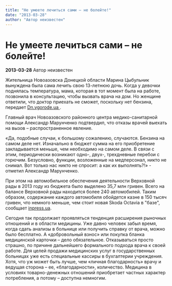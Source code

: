 ```yaml
---
title: "Не умеете лечиться сами – не болейте!"
date: "2013-03-28"
author: "Автор неизвестен"
---
```


# Не умеете лечиться сами – не болейте!

**2013-03-28** Автор неизвестен

Жительница Новоазовска Донецкой области Марина Цыбульник вынуждена была сама лечить свою 13-летнюю дочь. Когда у девочки поднялась температура, мама, которая в тот момент была на работе, позвонила в консультацию, чтобы вызвать врача на дом. Но женщине ответили, что доктор приехать не сможет, поскольку нет бензина, передает [Dn.vgorode.ua ](http://dn.vgorode.ua/news/166237-bednye-donetskye-vrachy-ne-smohly-pryekhat-k-rebenku-s-40-hradusnoi-temperaturoi).

Главный врач Новоазовского районного центра медико-санитарной помощи Александр Марунченко подтвердил, что отказы врачей выехать на вызов – распространенное явление.

«Да, подобные случаи, к большому сожалению, случаются. Бензина на самом деле нет. Изначально в бюджет сумма на его приобретение закладывается меньше, чем необходимо на самом деле. В связи с этим, периодически возникают одно-, двух-, трехдневные перебои с горючим. Безусловно, функции, возложенные на медперсонал, никто не снимал. Вот только нас никто не спросит: а как их выполнять?!» - отметил Александр Марунченко.

При этом на автомобильное обеспечения деятельности Верховной рады в 2013 году из бюджета было выделено 35,7 млн гривен. Всего на балансе Верховной рады находится более 240 автомобилей. Таким образом, содержание каждого автомобиля обойдется казне в 150 тысяч гривен, что немного меньше, чем стоит новая Skoda Octavia в "базе", сообщает [inpress.ua](http://inpress.ua/ru/politics/6351-za-soderzhanie-deputatskogo-avtoparka-ukraintsy-zaplatyat-36-mln-grn).

Сегодня так продолжает проявляться тенденция расширения рыночных отношений и в области медицины. Уже давно человек забыл время, когда сдать анализы в больнице или получить справку от врача, можно было бесплатно. А «добровольный взнос» или покупка бланка медицинской карточки – дело обязательное. Отказываться просто страшно, по причине дальнейшего формального подхода врача к своей работе. Для целей продажи медицинских услуг в государственных больницах уже есть специальные кассиры в бухгалтерии учреждения. Хотя, что уж может быть лучше, чем «личная благодарность» врачу и ведущая сторона – ее, «благодарности», количество. Медицина в условиях товарно-денежных отношений приобретает частных характер потребления, а потому – доступна немногим.